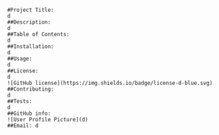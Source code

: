 
        #Project Title:
        d
        ##Description:
        d
        ##Table of Contents:
        d
        ##Installation:
        d
        ##Usage:
        d
        ##License:
        d
        ![GitHub license](https://img.shields.io/badge/license-d-blue.svg)
        ##Contributing:
        d
        ##Tests:
        d
        ##GitHub info:
        ![User Profile Picture](d)
        ##Email: d